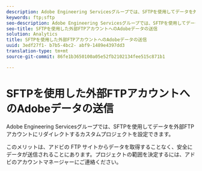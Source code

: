 ```yaml
---
description: Adobe Engineering Servicesグループでは、SFTPを使用してデータを外部FTPアカウントにリダイレクトするカスタムプロジェクトを設定できます。
keywords: ftp;sftp
seo-description: Adobe Engineering Servicesグループでは、SFTPを使用してデータを外部FTPアカウントにリダイレクトするカスタムプロジェクトを設定できます。
seo-title: SFTPを使用した外部FTPアカウントへのAdobeデータの送信
solution: Analytics
title: SFTPを使用した外部FTPアカウントへのAdobeデータの送信
uuid: 3edf27f1- b7b5-4bc2- abf9-1489e4397dd3
translation-type: tm+mt
source-git-commit: 86fe1b3650100a05e52fb2102134fee515c871b1

---
```



# SFTPを使用した外部FTPアカウントへのAdobeデータの送信

Adobe Engineering Servicesグループでは、SFTPを使用してデータを外部FTPアカウントにリダイレクトするカスタムプロジェクトを設定できます。

このメリットは、アドビの FTP サイトからデータを取得することなく、安全にデータが送信されることにあります。プロジェクトの範囲を決定するには、アドビのアカウントマネージャーにご連絡ください。
